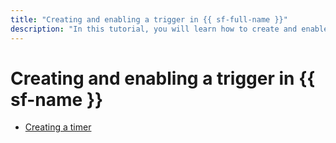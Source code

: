 ```yaml
---
title: "Creating and enabling a trigger in {{ sf-full-name }}"
description: "In this tutorial, you will learn how to create and enable a trigger in {{ sf-name }}."
---
```


# Creating and enabling a trigger in {{ sf-name }}

* [Creating a timer](timer-quickstart.md)